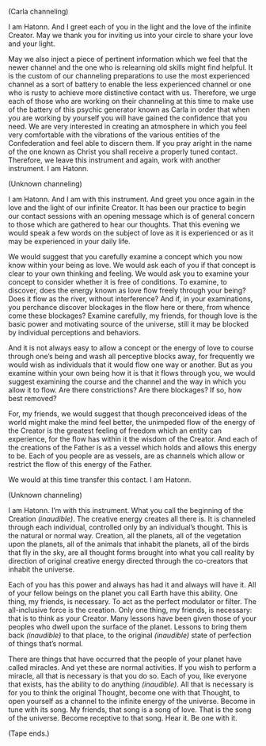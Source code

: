 <p class="channel-type">(Carla channeling)</p>
<p>I am Hatonn. And I greet each of you in the light and the love of the infinite Creator. May we thank you for inviting us into your circle to share your love and your light.</p>
<p>May we also inject a piece of pertinent information which we feel that the newer channel and the one who is relearning old skills might find helpful. It is the custom of our channeling preparations to use the most experienced channel as a sort of battery to enable the less experienced channel or one who is rusty to achieve more distinctive contact with us. Therefore, we urge each of those who are working on their channeling at this time to make use of the battery of this psychic generator known as Carla in order that when you are working by yourself you will have gained the confidence that you need. We are very interested in creating an atmosphere in which you feel very comfortable with the vibrations of the various entities of the Confederation and feel able to discern them. If you pray aright in the name of the one known as Christ you shall receive a properly tuned contact. Therefore, we leave this instrument and again, work with another instrument. I am Hatonn.</p>
<p class="channel-type">(Unknown channeling)</p>
<p>I am Hatonn. And I am with this instrument. And greet you once again in the love and the light of our infinite Creator. It has been our practice to begin our contact sessions with an opening message which is of general concern to those which are gathered to hear our thoughts. That this evening we would speak a few words on the subject of love as it is experienced or as it may be experienced in your daily life.</p>
<p>We would suggest that you carefully examine a concept which you now know within your being as love. We would ask each of you if that concept is clear to your own thinking and feeling. We would ask you to examine your concept to consider whether it is free of conditions. To examine, to discover, does the energy known as love flow freely through your being? Does it flow as the river, without interference? And if, in your examinations, you perchance discover blockages in the flow here or there, from whence come these blockages? Examine carefully, my friends, for though love is the basic power and motivating source of the universe, still it may be blocked by individual perceptions and behaviors.</p>
<p>And it is not always easy to allow a concept or the energy of love to course through one’s being and wash all perceptive blocks away, for frequently we would wish as individuals that it would flow one way or another. But as you examine within your own being how it is that it flows through you, we would suggest examining the course and the channel and the way in which you allow it to flow. Are there constrictions? Are there blockages? If so, how best removed?</p>
<p>For, my friends, we would suggest that though preconceived ideas of the world might make the mind feel better, the unimpeded flow of the energy of the Creator is the greatest feeling of freedom which an entity can experience, for the flow has within it the wisdom of the Creator. And each of the creations of the Father is as a vessel which holds and allows this energy to be. Each of you people are as vessels, are as channels which allow or restrict the flow of this energy of the Father.</p>
<p>We would at this time transfer this contact. I am Hatonn.</p>
<p class="channel-type">(Unknown channeling)</p>
<p>I am Hatonn. I’m with this instrument. What you call the beginning of the Creation <em>(inaudible)</em>. The creative energy creates all there is. It is channeled through each individual, controlled only by an individual’s thought. This is the natural or normal way. Creation, all the planets, all of the vegetation upon the planets, all of the animals that inhabit the planets, all of the birds that fly in the sky, are all thought forms brought into what you call reality by direction of original creative energy directed through the co-creators that inhabit the universe.</p>
<p>Each of you has this power and always has had it and always will have it. All of your fellow beings on the planet you call Earth have this ability. One thing, my friends, is necessary. To act as the perfect modulator or filter. The all-inclusive force is the creation. Only one thing, my friends, is necessary: that is to think as your Creator. Many lessons have been given those of your peoples who dwell upon the surface of the planet. Lessons to bring them back <em>(inaudible)</em> to that place, to the original <em>(inaudible)</em> state of perfection of things that’s normal.</p>
<p>There are things that have occurred that the people of your planet have called miracles. And yet these are normal activities. If you wish to perform a miracle, all that is necessary is that you do so. Each of you, like everyone that exists, has the ability to do anything <em>(inaudible)</em>. All that is necessary is for you to think the original Thought, become one with that Thought, to open yourself as a channel to the infinite energy of the universe. Become in tune with its song. My friends, that song is a song of love. That is the song of the universe. Become receptive to that song. Hear it. Be one with it.</p>
<p class="comment">(Tape ends.)</p>